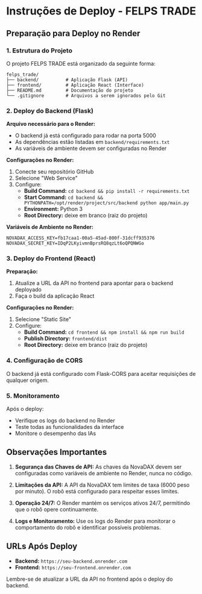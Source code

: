 # Instruções de Deploy - FELPS TRADE

## Preparação para Deploy no Render

### 1. Estrutura do Projeto

O projeto FELPS TRADE está organizado da seguinte forma:

```
felps_trade/
├── backend/          # Aplicação Flask (API)
├── frontend/         # Aplicação React (Interface)
├── README.md         # Documentação do projeto
└── .gitignore        # Arquivos a serem ignorados pelo Git
```

### 2. Deploy do Backend (Flask)

**Arquivo necessário para o Render:**
- O backend já está configurado para rodar na porta 5000
- As dependências estão listadas em `backend/requirements.txt`
- As variáveis de ambiente devem ser configuradas no Render

**Configurações no Render:**
1. Conecte seu repositório GitHub
2. Selecione "Web Service"
3. Configure:
   - **Build Command:** `cd backend && pip install -r requirements.txt`
   - **Start Command:** `cd backend && PYTHONPATH=/opt/render/project/src/backend python app/main.py`
   - **Environment:** Python 3
   - **Root Directory:** deixe em branco (raiz do projeto)

**Variáveis de Ambiente no Render:**
```
NOVADAX_ACCESS_KEY=fb17caa1-00a5-45ad-800f-31dcff935376
NOVADAX_SECRET_KEY=IDqP2LKyivmnBprsRQ8qzLt6oQPQNWGo
```

### 3. Deploy do Frontend (React)

**Preparação:**
1. Atualize a URL da API no frontend para apontar para o backend deployado
2. Faça o build da aplicação React

**Configurações no Render:**
1. Selecione "Static Site"
2. Configure:
   - **Build Command:** `cd frontend && npm install && npm run build`
   - **Publish Directory:** `frontend/dist`
   - **Root Directory:** deixe em branco (raiz do projeto)

### 4. Configuração de CORS

O backend já está configurado com Flask-CORS para aceitar requisições de qualquer origem.

### 5. Monitoramento

Após o deploy:
- Verifique os logs do backend no Render
- Teste todas as funcionalidades da interface
- Monitore o desempenho das IAs

## Observações Importantes

1. **Segurança das Chaves de API:** As chaves da NovaDAX devem ser configuradas como variáveis de ambiente no Render, nunca no código.

2. **Limitações da API:** A API da NovaDAX tem limites de taxa (6000 peso por minuto). O robô está configurado para respeitar esses limites.

3. **Operação 24/7:** O Render mantém os serviços ativos 24/7, permitindo que o robô opere continuamente.

4. **Logs e Monitoramento:** Use os logs do Render para monitorar o comportamento do robô e identificar possíveis problemas.

## URLs Após Deploy

- **Backend:** `https://seu-backend.onrender.com`
- **Frontend:** `https://seu-frontend.onrender.com`

Lembre-se de atualizar a URL da API no frontend após o deploy do backend.

